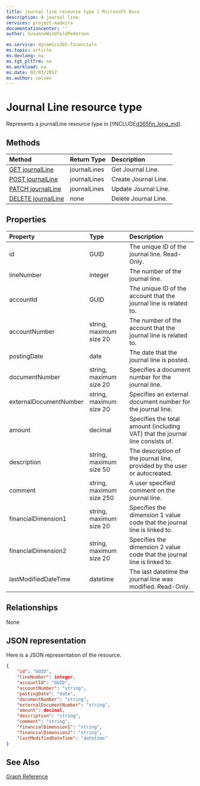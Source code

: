 ```yaml
---
title: journal line resource type | Microsoft Docs
description: A journal line.
services: project-madeira
documentationcenter: ''
author: SusanneWindfeldPedersen

ms.service: dynamics365-financials
ms.topic: article
ms.devlang: na
ms.tgt_pltfrm: na
ms.workload: na
ms.date: 02/03/2017
ms.author: solsen
---
```


# Journal Line resource type
Represents a journalLine resource type in [!INCLUDE[d365fin_long_md](../includes/d365fin_long_md.md)].

## Methods

| Method       | Return Type  |Description|
|:---------------|:--------|:----------|
|[GET journalLine](../api/dynamics_get_journalline.md)|journalLines|Get Journal Line.|
|[POST journalLine](../api/dynamics_create_journalline.md)|journalLines|Create Journal Line.|
|[PATCH journalLine](../api/dynamics_update_journalline.md)|journalLines|Update Journal Line.|
|[DELETE journalLine](../api/dynamics_delete_journalline.md)|none|Delete Journal Line.|

## Properties
| Property	   | Type	|Description|
|:---------------|:--------|:----------|
|id|GUID|The unique ID of the journal line. Read-Only.|
|lineNumber|integer|The number of the journal line.|
|accountId|GUID|The unique ID of the account that the journal line is related to.|
|accountNumber|string, maximum size 20|The number of the account that the journal line is related to.|
|postingDate|date|The date that the journal line is posted.|
|documentNumber|string, maximum size 20|Specifies a document number for the journal line.|
|externalDocumentNumber|string, maximum size 20|Specifies an external document number for the journal line.|
|amount|decimal|Specifies the total amount (including VAT) that the journal line consists of.|
|description|string, maximum size 50|The description of the journal line, provided by the user or autocreated.|
|comment|string, maximum size 250|A user specified comment on the journal line.|
|financialDimension1|string, maximum size 20|Specifies the dimension 1 value code that the journal line is linked to.|
|financialDimension2|string, maximum size 20|Specifies the dimension 2 value code that the journal line is linked to.|
|lastModifiedDateTime|datetime|The last datetime the journal line was modified. Read-Only.|


## Relationships
None

## JSON representation

Here is a JSON representation of the resource.


```json
{
    "id": "GUID",
    "lineNumber": integer,
    "accountId": "GUID",
    "accountNumber": "string",
    "postingDate": "date",
    "documentNumber": "string",
    "externalDocumentNumber": "string",
    "amount": decimal,
    "description": "string",
    "comment": "string",
    "financialDimension1": "string",
    "financialDimension2": "string",
    "lastModifiedDateTime": "datetime"
}
```

## See Also
[Graph Reference](../api/dynamics_graph_reference.md)  
